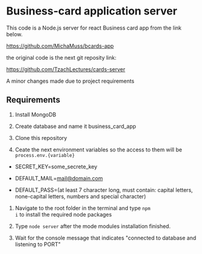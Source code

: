 # Business-card application server
This code is a Node.js server for react Business card app from the link below.

https://github.com/MichaMuss/bcards-app

the original code is the next git reposity link:

https://github.com/TzachLectures/cards-server

A minor changes made due to project requirements

## Requirements

1. Install MongoDB

1. Create database and name it business_card_app

1. Clone this repository

1. Ceate the next environment variables so the access to them will be <code>process.env.{variable}</code>

  * SECRET_KEY=some_secrete_key

  * DEFAULT_MAIL=mail@domain.com

  * DEFAULT_PASS=(at least 7 character long, must contain: capital letters, none-capital letters, numbers and special character)

1. Navigate to the root folder in the terminal and type <code>npm i</code> to install the required node packages

1. Type <code>node server</code> after the mode modules installation finished.

1. Wait for the console message that indicates "connected to database and listening to PORT"
